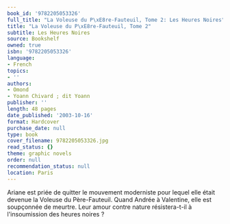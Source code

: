 ```yaml
---
book_id: '9782205053326'
full_title: "La Voleuse du P\xE8re-Fauteuil, Tome 2: Les Heures Noires"
title: "La Voleuse du P\xE8re-Fauteuil, Tome 2"
subtitle: Les Heures Noires
source: Bookshelf
owned: true
isbn: '9782205053326'
language:
- French
topics:
- ''
authors:
- Omond
- Yoann Chivard ; dit Yoann
publisher: ''
length: 48 pages
date_published: '2003-10-16'
format: Hardcover
purchase_date: null
type: book
cover_filename: 9782205053326.jpg
read_status: {}
theme: graphic novels
order: null
recommendation_status: null
location: Paris
---
```

Ariane est priée de quitter le mouvement moderniste pour lequel elle était devenue la Voleuse du Père-Fauteuil. Quand Andrée à Valentine, elle est soupçonnée de meurtre. Leur amour contre nature résistera-t-il à l'insoumission des heures noires ?

